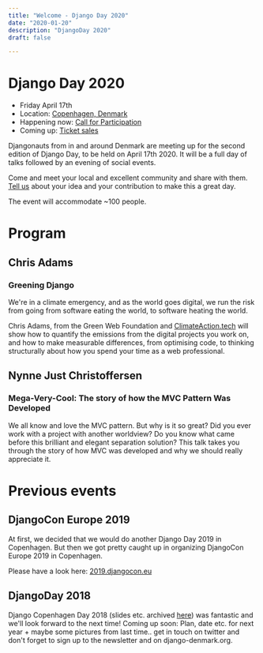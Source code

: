 ```yaml
---
title: "Welcome - Django Day 2020"
date: "2020-01-20"
description: "DjangoDay 2020"
draft: false

---
```


# Django Day 2020

* Friday April 17th
* Location: [Copenhagen, Denmark](/venue/)
* Happening now: [Call for Participation](/cfp/)
* Coming up: [Ticket sales](/tickets/)

Djangonauts from in and around Denmark are meeting up for the second edition of
Django Day, to be held on April 17th 2020. It will be a full day of talks
followed by an evening of social events.

Come and meet your local and excellent community and share with them.
[Tell us](/cfp/) about your idea and your contribution to make this a great day.

The event will accommodate ~100 people.

# Program

## Chris Adams

### Greening Django

We're in a climate emergency, and as the world goes digital, we run the risk
from going from software eating the world, to software heating the world.

Chris Adams, from the Green Web Foundation and [ClimateAction.tech](https://climateaction.tech/) will show how
to quantify the emissions from the digital projects you work on, and how to make
measurable differences, from optimising code, to thinking structurally about how
you spend your time as a web professional.

## Nynne Just Christoffersen

### Mega-Very-Cool: The story of how the MVC Pattern Was Developed

We all know and love the MVC pattern. But why is it so great? Did you ever work
with a project with another worldview? Do you know what came before this
brilliant and elegant separation solution? This talk takes you through the story
of how MVC was developed and why we should really appreciate it.

# Previous events

## DjangoCon Europe 2019

At first, we decided that we would do another Django Day 2019 in Copenhagen.
But then we got pretty caught up in organizing DjangoCon Europe 2019 in
Copenhagen.

Please have a look here: [2019.djangocon.eu](https://2019.djangocon.eu)

## DjangoDay 2018

Django Copenhagen Day 2018 (slides etc. archived [here](/2019/)) was fantastic
and we'll look forward to the next time! Coming up soon: Plan, date etc. for
next year + maybe some pictures from last time.. get in touch on twitter and
don't forget to sign up to the newsletter and on django-denmark.org.
